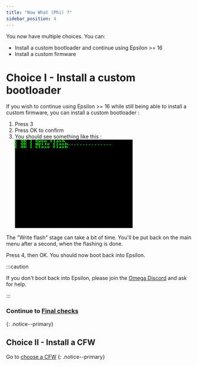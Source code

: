 ```yaml
---
title: "Now What (Phi) ?"
sidebar_position: 4
---
```


You now have multiple choices. You can:
- Install a custom bootloader and continue using Epsilon >= 16
- Install a custom firmware

# Choice I - Install a custom bootloader

If you wish to continue using Epsilon >= 16 while still being able to install a custom firmware, you can install a custom bootloader :
1. Press 3
2. Press OK to confirm
3. You should see something like this :
![Phi launch screen](images/screenshots/phi-write.png)

The "Write flash" stage can take a bit of time. You'll be put back on the main menu after a second, when the flashing is done.

Press 4, then OK. You should now boot back into Epsilon.

:::caution

If you don't boot back into Epsilon, please join the [Omega Discord](https://discord.gg/X2TWhh9) and ask for help.

:::

### Continue to [Final checks](final-checks)
{: .notice--primary}

## Choice II - Install a CFW

Go to [choose a CFW](choose-a-cfw)
{: .notice--primary}
